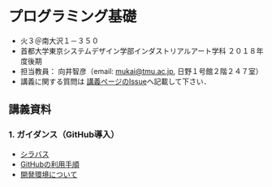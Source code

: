 # プログラミング基礎
- 火３＠南大沢１－３５０
- 首都大学東京システムデザイン学部インダストリアルアート学科 ２０１８年度後期
- 担当教員： 向井智彦（email: mukai@tmu.ac.jp, 日野１号館２階２４７室）
- 講義に関する質問は [講義ページのIssue](https://github.com/MukaiClass/Programming-Basics/issues)へ記載して下さい．

## 講義資料
### 1. ガイダンス（GitHub導入）
- [シラバス](https://github.com/MukaiClass/Programming-Basics/wiki/シラバス)
- [GitHubの利用手順](https://github.com/MukaiClass/Programming-Basics/wiki/GitHubの利用手順)
- [開発環境について](https://github.com/MukaiClass/Programming-Basics/wiki/開発環境について)

